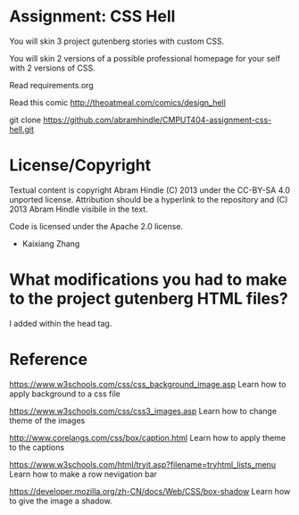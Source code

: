 Assignment: CSS Hell
====================

You will skin 3 project gutenberg stories with custom CSS.

You will skin 2 versions of a possible professional homepage for your
self with 2 versions of CSS.

Read requirements.org

Read this comic http://theoatmeal.com/comics/design_hell

git clone https://github.com/abramhindle/CMPUT404-assignment-css-hell.git

License/Copyright
=================

Textual content is copyright Abram Hindle (C) 2013 under the CC-BY-SA
4.0 unported license. Attribution should be a hyperlink to the
repository and (C) 2013 Abram Hindle visibile in the text.

Code is licensed under the Apache 2.0 license.

* Kaixiang Zhang

What modifications you had to make to the project gutenberg HTML files?
========================

I added <link rel="stylesheet" type="text/css" href="assets/change.css"> within the head tag.

Reference
========================

https://www.w3schools.com/css/css_background_image.asp Learn how to apply background to a css file

https://www.w3schools.com/css/css3_images.asp Learn how to change theme of the images

http://www.corelangs.com/css/box/caption.html Learn how to apply theme to the captions

https://www.w3schools.com/html/tryit.asp?filename=tryhtml_lists_menu Learn how to make a row nevigation bar

https://developer.mozilla.org/zh-CN/docs/Web/CSS/box-shadow Learn how to give the image a shadow.
